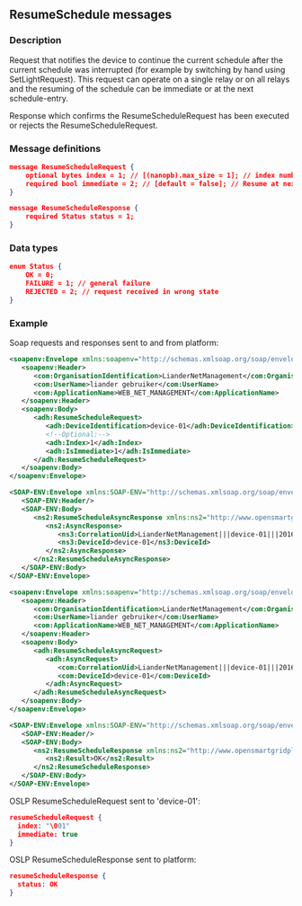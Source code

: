## ResumeSchedule messages

### Description

Request that notifies the device to continue the current schedule after the current schedule was interrupted (for example by switching by hand using SetLightRequest). This request can operate on a single relay or on all relays and the resuming of the schedule can be immediate or at the next schedule-entry.

Response which confirms the ResumeScheduleRequest has been executed or rejects the ResumeScheduleRequest.

### Message definitions

``` json
message ResumeScheduleRequest {
    optional bytes index = 1; // [(nanopb).max_size = 1]; // index number of connected light (DALI), none means all connected lights.
    required bool immediate = 2; // [default = false]; // Resume at next schedule item or direct
}

message ResumeScheduleResponse {
    required Status status = 1;
}
```

### Data types

``` json
enum Status {
    OK = 0;
    FAILURE = 1; // general failure
    REJECTED = 2; // request received in wrong state
}
```

### Example

Soap requests and responses sent to and from platform:
``` xml
<soapenv:Envelope xmlns:soapenv="http://schemas.xmlsoap.org/soap/envelope/" xmlns:com="http://www.opensmartgridplatform.org/schemas/publiclighting/2014/10" xmlns:adh="http://www.opensmartgridplatform.org/schemas/publiclighting/adhocmanagement/2014/10">
   <soapenv:Header>
      <com:OrganisationIdentification>LianderNetManagement</com:OrganisationIdentification>
      <com:UserName>liander gebruiker</com:UserName>
      <com:ApplicationName>WEB_NET_MANAGEMENT</com:ApplicationName>
   </soapenv:Header>
   <soapenv:Body>
      <adh:ResumeScheduleRequest>
         <adh:DeviceIdentification>device-01</adh:DeviceIdentification>
         <!--Optional:-->
         <adh:Index>1</adh:Index>
         <adh:IsImmediate>1</adh:IsImmediate>
      </adh:ResumeScheduleRequest>
   </soapenv:Body>
</soapenv:Envelope>

<SOAP-ENV:Envelope xmlns:SOAP-ENV="http://schemas.xmlsoap.org/soap/envelope/">
   <SOAP-ENV:Header/>
   <SOAP-ENV:Body>
      <ns2:ResumeScheduleAsyncResponse xmlns:ns2="http://www.opensmartgridplatform.org/schemas/publiclighting/adhocmanagement/2014/10" xmlns:ns3="http://www.opensmartgridplatform.org/schemas/common/2014/10">
         <ns2:AsyncResponse>
            <ns3:CorrelationUid>LianderNetManagement|||device-01|||20160104152159539</ns3:CorrelationUid>
            <ns3:DeviceId>device-01</ns3:DeviceId>
         </ns2:AsyncResponse>
      </ns2:ResumeScheduleAsyncResponse>
   </SOAP-ENV:Body>
</SOAP-ENV:Envelope>

<soapenv:Envelope xmlns:soapenv="http://schemas.xmlsoap.org/soap/envelope/" xmlns:com="http://www.opensmartgridplatform.org/schemas/common/2014/10" xmlns:adh="http://www.opensmartgridplatform.org/schemas/publiclighting/adhocmanagement/2014/10">
   <soapenv:Header>
      <com:OrganisationIdentification>LianderNetManagement</com:OrganisationIdentification>
      <com:UserName>liander gebruiker</com:UserName>
      <com:ApplicationName>WEB_NET_MANAGEMENT</com:ApplicationName>
   </soapenv:Header>
   <soapenv:Body>
      <adh:ResumeScheduleAsyncRequest>
         <adh:AsyncRequest>
            <com:CorrelationUid>LianderNetManagement|||device-01|||20160104152159539</com:CorrelationUid>
            <com:DeviceId>device-01</com:DeviceId>
         </adh:AsyncRequest>
      </adh:ResumeScheduleAsyncRequest>
   </soapenv:Body>
</soapenv:Envelope>

<SOAP-ENV:Envelope xmlns:SOAP-ENV="http://schemas.xmlsoap.org/soap/envelope/">
   <SOAP-ENV:Header/>
   <SOAP-ENV:Body>
      <ns2:ResumeScheduleResponse xmlns:ns2="http://www.opensmartgridplatform.org/schemas/publiclighting/adhocmanagement/2014/10" xmlns:ns3="http://www.opensmartgridplatform.org/schemas/common/2014/10">
         <ns2:Result>OK</ns2:Result>
      </ns2:ResumeScheduleResponse>
   </SOAP-ENV:Body>
</SOAP-ENV:Envelope>
```

OSLP ResumeScheduleRequest sent to 'device-01':
``` json
resumeScheduleRequest {
  index: "\001"
  immediate: true
}
```

OSLP ResumeScheduleResponse sent to platform:
``` json
resumeScheduleResponse {
  status: OK
}
```